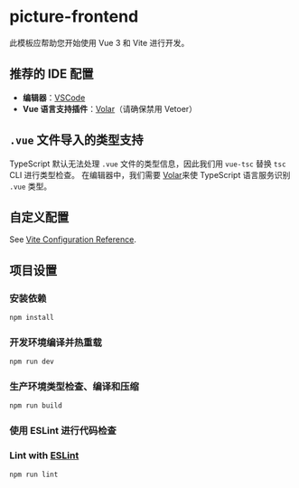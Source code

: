 # picture-frontend

此模板应帮助您开始使用 Vue 3 和 Vite 进行开发。

## 推荐的 IDE 配置

- **编辑器**：[VSCode](https://code.visualstudio.com/)
- **Vue 语言支持插件**：[Volar](https://marketplace.visualstudio.com/items?itemName=Vue.volar)（请确保禁用 Vetoer）

## `.vue` 文件导入的类型支持

TypeScript 默认无法处理 `.vue` 文件的类型信息，因此我们用 `vue-tsc` 替换 `tsc` CLI 进行类型检查。
在编辑器中，我们需要 [Volar](https://marketplace.visualstudio.com/items?itemName=Vue.volar)来使 TypeScript 语言服务识别 `.vue` 类型。
## 自定义配置

See [Vite Configuration Reference](https://vite.dev/config/).

## 项目设置
### 安装依赖

```sh
npm install
```

### 开发环境编译并热重载

```sh
npm run dev
```

### 生产环境类型检查、编译和压缩

```sh
npm run build
```
### 使用 ESLint 进行代码检查


### Lint with [ESLint](https://eslint.org/)

```sh
npm run lint
```
